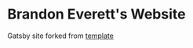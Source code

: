 # Brandon Everett's Website 

Gatsby site forked from [template](https://github.com/surudhb/gatsby-personal-site-template.git) 
